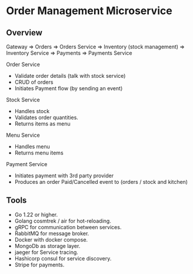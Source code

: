 
# Order Management Microservice

## Overview

Gateway => Orders => Orders Service => Inventory (stock management) => Inventory Service => Payments => Payments Service

Order Service  
- Validate order details (talk with stock service)
- CRUD of orders
- Initiates Payment flow (by sending an event)

Stock Service 
- Handles stock
- Validates order quantities.
- Returns items as menu

Menu Service   
- Handles menu
- Returns menu items

Payment Service
- Initiates payment with 3rd party provider
- Produces an order Paid/Cancelled event to (orders / stock and kitchen)


## Tools

- Go 1.22 or higher.
- Golang cosmtrek / air for hot-reloading.
- gRPC for communication between services.
- RabbitMQ for message broker.
- Docker with docker compose.
- MongoDb as storage layer.
- jaeger for Service tracing.
- Hashicorp consul for service discovery.
- Stripe for payments.


